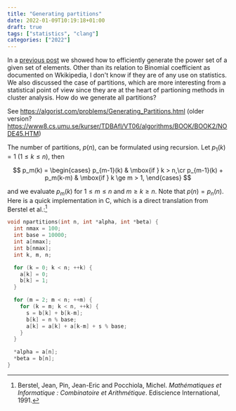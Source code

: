 ```yaml
---
title: "Generating partitions"
date: 2022-01-09T10:19:18+01:00
draft: true
tags: ["statistics", "clang"]
categories: ["2022"]
---
```

In a [previous post](/post/power-set) we showed how to efficiently generate the power set of a given set of elements. Other than its relation to Binomial coefficient as documented on Wkikipedia, I don't know if they are of any use on statistics. We also discussed the case of partitions, which are more interesting from a statistical point of view since they are at the heart of partioning methods in cluster analysis. How do we generate all partitions?

See https://algorist.com/problems/Generating_Partitions.html (older version? https://www8.cs.umu.se/kurser/TDBAfl/VT06/algorithms/BOOK/BOOK2/NODE45.HTM)

The number of partitions, $p(n)$, can be formulated using recursion. Let $p_1(k) = 1$ ($1\le k \le n$), then

$$ p_m(k) = \begin{cases} p_{m-1}(k) & \mbox{if } k > n,\cr p_{m-1}(k) + p_m(k-m) & \mbox{if } k \ge m > 1, \end{cases} $$

and we evaluate $p_m(k)$ for $1 \le m \le n$ and $m \ge k \ge n$. Note that $p(n) = p_n(n)$. Here is a quick implementation in C, which is a direct translation from Berstel et al.:[^1]

```c
void npartitions(int n, int *alpha, int *beta) {
  int nmax = 100;
  int base = 10000;
  int a[nmax];
  int b[nmax];
  int k, m, n;

  for (k = 0; k < n; ++k) {
    a[k] = 0;
    b[k] = 1;
  }

  for (m = 2; m < n; ++m) {
    for (k = m; k < n, ++k) {
      s = b[k] + b[k-m];
      b[k] = n % base;
      a[k] = a[k] + a[k-m] + s % base;
    }
  }

  *alpha = a[n];
  *beta = b[n];
}
```


[^1]: Berstel, Jean, Pin, Jean-Eric and Pocchiola, Michel. _Mathématiques et Informatique : Combinatoire et Arithmétique_. Ediscience International, 1991.
